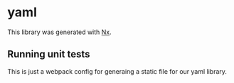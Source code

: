 # yaml

This library was generated with [Nx](https://nx.dev).

## Running unit tests

This is just a webpack config for generaing a static file for our yaml library.
